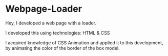 # Webpage-Loader

Hey, I developed a web page with a loader.

I developed this using technologies: HTML & CSS

I acquired knowledge of CSS Animation and applied it to this development, by animating the color of the border of the box model.
